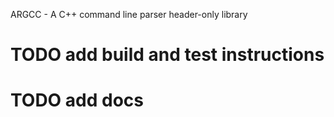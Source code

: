 ARGCC - A C++ command line parser header-only library

# TODO add build and test instructions

# TODO add docs


